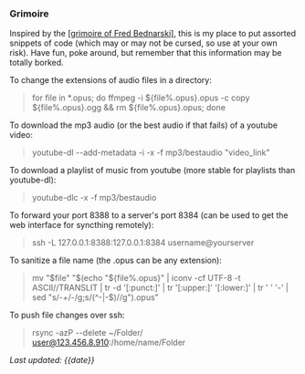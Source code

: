 ### Grimoire

Inspired by the [[grimoire of Fred Bednarski]](https://fdisk.space/grimoire/), this is my place to put assorted snippets of code (which may or may not be cursed, so use at your own risk). Have fun, poke around, but remember that this information may be totally borked.

To change the extensions of audio files in a directory:
> for file in *.opus; do ffmpeg -i ${file%.opus}.opus -c copy ${file%.opus}.ogg && rm ${file%.opus}.opus; done

To download the mp3 audio (or the best audio if that fails) of a youtube video:
> youtube-dl --add-metadata -i -x -f mp3/bestaudio "video_link"

To download a playlist of music from youtube (more stable for playlists than youtube-dl):
> youtube-dlc -x -f mp3/bestaudio

To forward your port 8388 to a server's port 8384 (can be used to get the web interface for syncthing remotely):
> ssh -L 127.0.0.1:8388:127.0.0.1:8384 username@yourserver

To sanitize a file name (the .opus can be any extension):
> mv "$file" "$(echo "${file%.opus}" | iconv -cf UTF-8 -t ASCII//TRANSLIT | tr -d '[:punct:]' | tr '[:upper:]' '[:lower:]' | tr ' ' '-' | sed "s/-\+/-/g;s/\(^-\|-\$\)//g").opus"

To push file changes over ssh:
> rsync -azP --delete ~/Folder/ user@123.456.8.910:/home/name/Folder

*Last updated: {{date}}*
